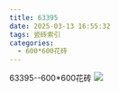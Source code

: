 ```yaml
---
title: 63395
date: 2025-03-13 16:55:32
tags: 瓷砖索引
categories:
  - 600*600花砖
---
```

63395--600*600花砖
![](/img/ceramic/600_600huazhuan/63395.jpg)
